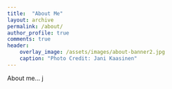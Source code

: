 ```yaml
---
title:  "About Me"
layout: archive
permalink: /about/
author_profile: true
comments: true
header:
    overlay_image: /assets/images/about-banner2.jpg
    caption: "Photo Credit: Jani Kaasinen"
---
```


About me... j